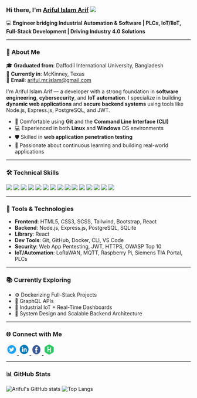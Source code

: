 ### Hi there, I'm [Ariful Islam Arif](https://github.com/arifulmrislam) <img src="https://raw.githubusercontent.com/MartinHeinz/MartinHeinz/master/wave.gif" width="30"/>

💻 **Engineer bridging Industrial Automation & Software | PLCs, IoT/IIoT, Full-Stack Development | Driving Industry 4.0 Solutions**

---

### 📍 About Me

🎓 **Graduated from**: Daffodil International University, Bangladesh  
📍 **Currently in**: McKinney, Texas  
📧 **Email**: ariful.mr.islam@gmail.com  

I'm Ariful Islam Arif — a developer with a strong foundation in **software engineering**, **cybersecurity**, and **IoT automation**. I specialize in building **dynamic web applications** and **secure backend systems** using tools like Node.js, Express.js, PostgreSQL, and JWT.  

- 🔧 Comfortable using **Git** and the **Command Line Interface (CLI)**
- 💻 Experienced in both **Linux** and **Windows** OS environments
- 🛡️ Skilled in **web application penetration testing**
- 🧠 Passionate about continuous learning and building real-world applications

---

### 🛠️ Technical Skills

<p>
  <img src="https://img.shields.io/badge/Python 3.9-Expert-306998" />
  <img src="https://img.shields.io/badge/C++-Pro-ff7821" />
  <img src="https://img.shields.io/badge/JavaScript-Advanced-f7df1e?logo=javascript&logoColor=black" />
  <img src="https://img.shields.io/badge/TypeScript-Beginner-3178C6" />
  <img src="https://img.shields.io/badge/SQL-Advanced-F29111" />
  <img src="https://img.shields.io/badge/PostgreSQL-Pro-336791" />
  <img src="https://img.shields.io/badge/Node.js-Intermediate-339933?logo=node.js&logoColor=white" />
  <img src="https://img.shields.io/badge/Express.js-Intermediate-black" />
  <img src="https://img.shields.io/badge/React-Beginner-61DAFB?logo=react&logoColor=black" />
  <img src="https://img.shields.io/badge/Tailwind CSS-Beginner-06B6D4" />
  <img src="https://img.shields.io/badge/Git-Expert-F05032?logo=git&logoColor=white" />
  <img src="https://img.shields.io/badge/Docker-Learning-0db7ed?logo=docker&logoColor=white" />
  <img src="https://img.shields.io/badge/JWT-Authentication-informational" />
  <img src="https://img.shields.io/badge/IoT-Experienced-lightblue" />
  <img src="https://img.shields.io/badge/Cyber Security-Ethical Hacking-green" />
</p>

---

### 💼 Tools & Technologies

- **Frontend**: HTML5, CSS3, SCSS, Tailwind, Bootstrap, React
- **Backend**: Node.js, Express.js, PostgreSQL, SQLite
- **Library**: React
- **Dev Tools**: Git, GitHub, Docker, CLI, VS Code
- **Security**: Web App Pentesting, JWT, HTTPS, OWASP Top 10
- **IoT/Automation**: LoRaWAN, MQTT, Raspberry Pi, Siemens TIA Portal, PLCs

---

### 📚 Currently Exploring

- ⚙️ Dockerizing Full-Stack Projects
- 🔄 GraphQL APIs
- 📡 Industrial IoT + Real-Time Dashboards
- 🧠 System Design and Scalable Backend Architecture

---

### 🌐 Connect with Me

<a href="https://twitter.com/arifulislam301" target="_blank">
    <img src="img/twitter.png" width="30" height="30" alt="Twitter"/>
</a> 
<a href="https://www.linkedin.com/in/ariful-islam-arif-2987b51a3/" target="_blank">
    <img src="img/in.png" width="30" height="30" alt="LinkedIn"/>
</a> 
<a href="https://www.facebook.com/ariful.i.joy.7" target="_blank">
	<img src="img/facebook.png" width="30" height="30" alt="Facebook"/>
</a> 
<a href="https://www.hackerrank.com/ariful_mr_islam" target="_blank">
	<img src="img/hackerrank.png" width="30" height="30" alt="HackerRank"/>
</a> 

---

### 📊 GitHub Stats

![Ariful's GitHub stats](https://github-readme-stats.vercel.app/api?username=arifulmrislam&show_icons=true&theme=tokyonight)
![Top Langs](https://github-readme-stats.vercel.app/api/top-langs/?username=arifulmrislam&layout=compact&theme=tokyonight)
